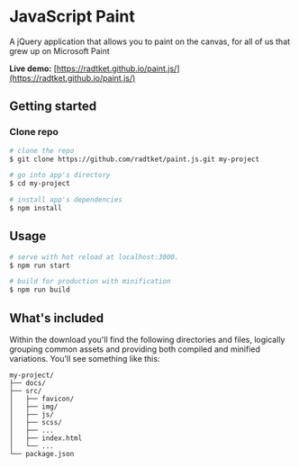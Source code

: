 # JavaScript Paint

A jQuery application that allows you to paint on the canvas, for all of us that grew up on Microsoft Paint

**Live demo:** [https://radtket.github.io/paint.js/](https://radtket.github.io/paint.js/)

## Getting started

### Clone repo

```bash
# clone the repo
$ git clone https://github.com/radtket/paint.js.git my-project

# go into app's directory
$ cd my-project

# install app's dependencies
$ npm install
```

## Usage

```bash
# serve with hot reload at localhost:3000.
$ npm run start

# build for production with minification
$ npm run build
```

## What's included

Within the download you'll find the following directories and files, logically grouping common assets and providing both compiled and minified variations. You'll see something like this:

```code
my-project/
├── docs/
├── src/
│   ├── favicon/
│   ├── img/
│   ├── js/
│   ├── scss/
│   ├── ...
│   ├── index.html
│   └── ...
└── package.json
```
